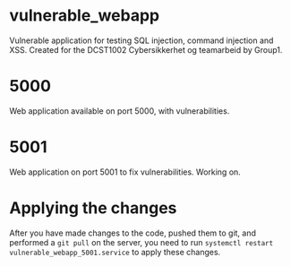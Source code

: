 # vulnerable_webapp
Vulnerable application for testing SQL injection, command injection and XSS. Created for the DCST1002 Cybersikkerhet og teamarbeid by Group1. 

# 5000
Web application available on port 5000, with vulnerabilities. 

# 5001
Web application on port 5001 to fix vulnerabilities. Working on.


# Applying the changes

After you have made changes to the code, pushed them to git, and performed a `git pull` on the server, you need to run `systemctl restart vulnerable_webapp_5001.service` to apply these changes.

